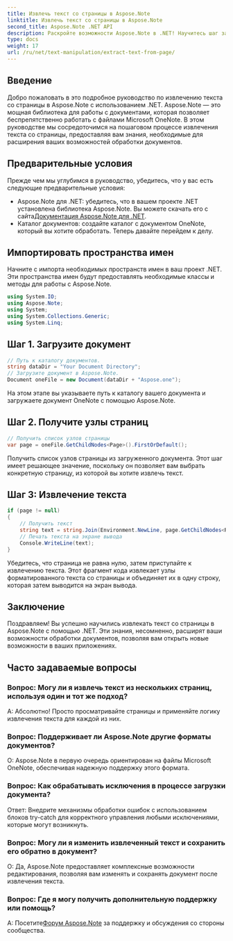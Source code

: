 ```yaml
---
title: Извлечь текст со страницы в Aspose.Note
linktitle: Извлечь текст со страницы в Aspose.Note
second_title: Aspose.Note .NET API
description: Раскройте возможности Aspose.Note в .NET! Научитесь шаг за шагом извлекать текст из страниц OneNote. Повысьте свои навыки обработки документов сегодня.
type: docs
weight: 17
url: /ru/net/text-manipulation/extract-text-from-page/
---
```

## Введение
Добро пожаловать в это подробное руководство по извлечению текста со страницы в Aspose.Note с использованием .NET. Aspose.Note — это мощная библиотека для работы с документами, которая позволяет беспрепятственно работать с файлами Microsoft OneNote. В этом руководстве мы сосредоточимся на пошаговом процессе извлечения текста со страницы, предоставляя вам знания, необходимые для расширения ваших возможностей обработки документов.
## Предварительные условия
Прежде чем мы углубимся в руководство, убедитесь, что у вас есть следующие предварительные условия:
-  Aspose.Note для .NET: убедитесь, что в вашем проекте .NET установлена библиотека Aspose.Note. Вы можете скачать его с сайта[Документация Aspose.Note для .NET](https://reference.aspose.com/note/net/).
- Каталог документов: создайте каталог с документом OneNote, который вы хотите обработать.
Теперь давайте перейдем к делу.
## Импортировать пространства имен
Начните с импорта необходимых пространств имен в ваш проект .NET. Эти пространства имен будут предоставлять необходимые классы и методы для работы с Aspose.Note.
```csharp
using System.IO;
using Aspose.Note;
using System;
using System.Collections.Generic;
using System.Linq;
```
## Шаг 1. Загрузите документ
```csharp
// Путь к каталогу документов.
string dataDir = "Your Document Directory";
// Загрузите документ в Aspose.Note.
Document oneFile = new Document(dataDir + "Aspose.one");
```
На этом этапе вы указываете путь к каталогу вашего документа и загружаете документ OneNote с помощью Aspose.Note.
## Шаг 2. Получите узлы страниц
```csharp
// Получить список узлов страницы
var page = oneFile.GetChildNodes<Page>().FirstOrDefault();
```
Получить список узлов страницы из загруженного документа. Этот шаг имеет решающее значение, поскольку он позволяет вам выбрать конкретную страницу, из которой вы хотите извлечь текст.
## Шаг 3: Извлечение текста
```csharp
if (page != null)
{
    // Получить текст
    string text = string.Join(Environment.NewLine, page.GetChildNodes<RichText>().Select(e => e.Text)) + Environment.NewLine;
    // Печать текста на экране вывода
    Console.WriteLine(text);
}
```
Убедитесь, что страница не равна нулю, затем приступайте к извлечению текста. Этот фрагмент кода извлекает узлы форматированного текста со страницы и объединяет их в одну строку, которая затем выводится на экран вывода.
## Заключение
Поздравляем! Вы успешно научились извлекать текст со страницы в Aspose.Note с помощью .NET. Эти знания, несомненно, расширят ваши возможности обработки документов, позволяя вам открыть новые возможности в ваших приложениях.
## Часто задаваемые вопросы
### Вопрос: Могу ли я извлечь текст из нескольких страниц, используя один и тот же подход?
А: Абсолютно! Просто просматривайте страницы и применяйте логику извлечения текста для каждой из них.
### Вопрос: Поддерживает ли Aspose.Note другие форматы документов?
О: Aspose.Note в первую очередь ориентирован на файлы Microsoft OneNote, обеспечивая надежную поддержку этого формата.
### Вопрос: Как обрабатывать исключения в процессе загрузки документа?
Ответ: Внедрите механизмы обработки ошибок с использованием блоков try-catch для корректного управления любыми исключениями, которые могут возникнуть.
### Вопрос: Могу ли я изменить извлеченный текст и сохранить его обратно в документ?
О: Да, Aspose.Note предоставляет комплексные возможности редактирования, позволяя вам изменять и сохранять документ после извлечения текста.
### Вопрос: Где я могу получить дополнительную поддержку или помощь?
 А: Посетите[Форум Aspose.Note](https://forum.aspose.com/c/note/28) за поддержку и обсуждения со стороны сообщества.